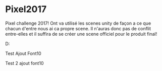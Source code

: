 # Pixel2017
Pixel challenge 2017!
Ont va utilisé les scenes unity de façon a ce que chacun d'entre nous ai ca propre scene. Il n'auras donc pas de conflit entre-elles et il suffira de se créer une scene officiel pour le produit final!

D:


Test Ajout Font10

Test 2 ajout font10